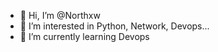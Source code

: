 - 👋 Hi, I’m @Northxw
- 👀 I’m interested in Python, Network, Devops...
- 🌱 I’m currently learning Devops

<!---
Northxw/Northxw is a ✨ special ✨ repository because its `README.md` (this file) appears on your GitHub profile.
You can click the Preview link to take a look at your changes.
--->

